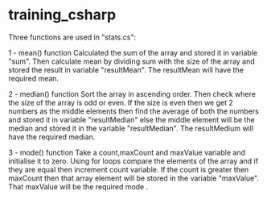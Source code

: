 # training_csharp
Three functions are used in "stats.cs":

1 - mean() function 
  Calculated the sum of the array and stored it in variable "sum".
  Then calculate mean by dividing sum with the size of the array and stored the result in variable "resultMean".
  The resultMean will have the required mean.
  
2 - median() function
  Sort the array in ascending order.
  Then check where the size of the array is odd or even.
  If the size is even then we get 2 numbers as the middle elements then find the average of both the numbers and stored it in variable "resultMedian"
  else the middle element will be the median and stored it in the variable "resultMedian".
  The resultMedium will have the required median.
  
3 - mode() function
  Take a count,maxCount and maxValue variable and initialise it to zero.
  Using for loops compare the elements of the array and if they are equal then increment count variable.
  If the count is greater then maxCount then that array element will be stored in the variable "maxValue".
  That maxValue will be the required mode .
  
